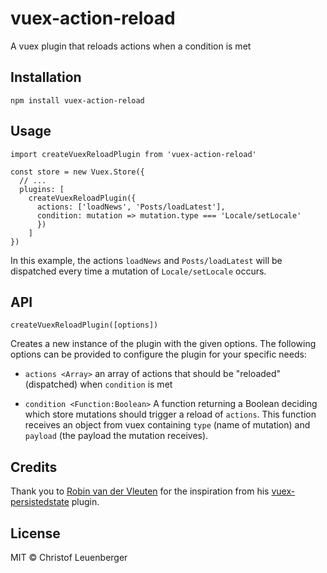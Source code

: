 # vuex-action-reload
A vuex plugin that reloads actions when a condition is met

## Installation

```
npm install vuex-action-reload
```

## Usage

```
import createVuexReloadPlugin from 'vuex-action-reload'

const store = new Vuex.Store({
  // ...
  plugins: [
    createVuexReloadPlugin({
      actions: ['loadNews', 'Posts/loadLatest'],
      condition: mutation => mutation.type === 'Locale/setLocale'
      })
    ]
})

```

In this example, the actions `loadNews` and `Posts/loadLatest` will be dispatched
every time a mutation of `Locale/setLocale` occurs.

## API

```
createVuexReloadPlugin([options])
```

Creates a new instance of the plugin with the given options.
The following options can be provided to configure the plugin for your specific needs:

* `actions <Array>` an array of actions that should be "reloaded" (dispatched)
when `condition` is met

* `condition <Function:Boolean>` A function returning a Boolean deciding which store mutations
should trigger a reload of `actions`. This function receives an object from vuex
containing `type` (name of mutation) and `payload` (the payload the mutation receives).

## Credits

Thank you to [Robin van der Vleuten](https://www.robinvdvleuten.nl/) for the inspiration
from his [vuex-persistedstate](https://github.com/robinvdvleuten/vuex-persistedstate) plugin.

## License

MIT © Christof Leuenberger
